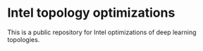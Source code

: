 # Intel topology optimizations
This is a public repository for Intel optimizations of deep learning topologies.
